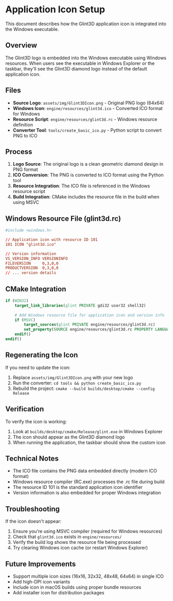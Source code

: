 # Application Icon Setup

This document describes how the Glint3D application icon is integrated into the Windows executable.

## Overview

The Glint3D logo is embedded into the Windows executable using Windows resources. When users see the executable in Windows Explorer or the taskbar, they'll see the Glint3D diamond logo instead of the default application icon.

## Files

- **Source Logo**: `assets/img/Glint3DIcon.png` - Original PNG logo (64x64)
- **Windows Icon**: `engine/resources/glint3d.ico` - Converted ICO format for Windows
- **Resource Script**: `engine/resources/glint3d.rc` - Windows resource definition
- **Converter Tool**: `tools/create_basic_ico.py` - Python script to convert PNG to ICO

## Process

1. **Logo Source**: The original logo is a clean geometric diamond design in PNG format
2. **ICO Conversion**: The PNG is converted to ICO format using the Python tool
3. **Resource Integration**: The ICO file is referenced in the Windows resource script
4. **Build Integration**: CMake includes the resource file in the build when using MSVC

## Windows Resource File (glint3d.rc)

```rc
#include <windows.h>

// Application icon with resource ID 101
101 ICON "glint3d.ico"

// Version information
VS_VERSION_INFO VERSIONINFO
FILEVERSION     0,3,0,0
PRODUCTVERSION  0,3,0,0
// ... version details
```

## CMake Integration

```cmake
if (WIN32)
    target_link_libraries(glint PRIVATE gdi32 user32 shell32)
    
    # Add Windows resource file for application icon and version info
    if (MSVC)
        target_sources(glint PRIVATE engine/resources/glint3d.rc)
        set_property(SOURCE engine/resources/glint3d.rc PROPERTY LANGUAGE RC)
    endif()
endif()
```

## Regenerating the Icon

If you need to update the icon:

1. Replace `assets/img/Glint3DIcon.png` with your new logo
2. Run the converter: `cd tools && python create_basic_ico.py`
3. Rebuild the project: `cmake --build builds/desktop/cmake --config Release`

## Verification

To verify the icon is working:

1. Look at `builds/desktop/cmake/Release/glint.exe` in Windows Explorer
2. The icon should appear as the Glint3D diamond logo
3. When running the application, the taskbar should show the custom icon

## Technical Notes

- The ICO file contains the PNG data embedded directly (modern ICO format)
- Windows resource compiler (RC.exe) processes the .rc file during build
- The resource ID 101 is the standard application icon identifier
- Version information is also embedded for proper Windows integration

## Troubleshooting

If the icon doesn't appear:
1. Ensure you're using MSVC compiler (required for Windows resources)
2. Check that `glint3d.ico` exists in `engine/resources/`
3. Verify the build log shows the resource file being processed
4. Try clearing Windows icon cache (or restart Windows Explorer)

## Future Improvements

- Support multiple icon sizes (16x16, 32x32, 48x48, 64x64) in single ICO
- Add high-DPI icon variants
- Include icon in macOS builds using proper bundle resources
- Add installer icon for distribution packages